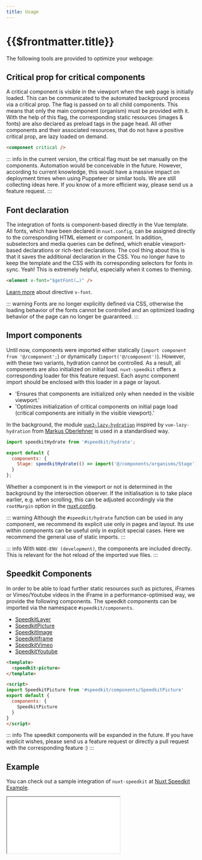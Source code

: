 ```yaml
---
title: Usage
---
```


# {{$frontmatter.title}}

The following tools are provided to optimize your webpage:

## Critical prop for critical components

A critical component is visible in the viewport when the web page is initially loaded. This can be communicated to the automated background process via a critical prop. The flag is passed on to all child components. This means that only the main component (organism) must be provided with it. With the help of this flag, the corresponding static resources (images & fonts) are also declared as preload tags in the page head. All other components and their associated resources, that do not have a positive critical prop, are lazy loaded on demand.

````html
<component critical />
````

::: info
In the current version, the critical flag must be set manually on the components. Automation would be conceivable in the future. However, according to current knowledge, this would have a massive impact on deployment times when using Puppeteer or similar tools. We are still collecting ideas here. If you know of a more efficient way, please send us a feature request.
:::

## Font declaration

The integration of fonts is component-based directly in the Vue template. All fonts, which have been declared in `nuxt.config`, can be assigned directly to the corresponding HTML element or component. In addition, subselectors and media queries can be defined, which enable viewport-based declarations or rich-text declarations.
The cool thing about this is that it saves the additional declaration in the CSS. You no longer have to keep the template and the CSS with its corresponding selectors for fonts in sync. Yeah! This is extremely helpful, especially when it comes to theming.

````html
<element v-font="$getFont(…)" />
````

[Learn more](/directives/v-font) about directive `v-font`.

::: warning
Fonts are no longer explicitly defined via CSS, otherwise the loading behavior of the fonts cannot be controlled and an optimized loading behavior of the page can no longer be guaranteed.
:::

## Import components

Until now, components were imported either statically (`import component from '@/component';`) or dynamically (`import('@/component')`). However, with these two variants, hydration cannot be controlled. As a result, all components are also initialized on initial load. `nuxt-speedkit` offers a corresponding loader for this feature request. Each async component import should be enclosed with this loader in a page or layout.

- 'Ensures that components are initialized only when needed in the visible viewport.'
- 'Optimizes initialization of critical components on initial page load (critical components are initially in the visible viewport).'

In the background, the module [`vue3-lazy-hydration`](https://github.com/freddy38510/vue3-lazy-hydration) inspired by `vue-lazy-hydration` from [Markus Oberlehner](https://github.com/maoberlehner/vue-lazy-hydration) is used in a standardised way.

````js
import speedkitHydrate from '#speedkit/hydrate';

export default {
  components: {
    Stage: speedkitHydrate(() => import('@/components/organisms/Stage')),
  }
};
````

Whether a component is in the viewport or not is determined in the background by the intersection observer. If the initialisation is to take place earlier, e.g. when scrolling, this can be adjusted accordingly via the `rootMargin` option in the [nuxt.config](/guide/options#lazyoffset).

::: warning
Although the <code>#speedkit/hydrate</code> function can be used in any component, we recommend its explicit use only in pages and layout. Its use within components can be useful only in explicit special cases.  Here we recommend the general use of static imports.
:::

::: info
With <code>NODE-ENV (development)</code>, the components are included directly. <br>This is relevant for the hot reload of the imported vue files.
:::

## Speedkit Components

In order to be able to load further static resources such as pictures, iFrames or Vimeo/Youtube videos in the iFrame in a performance-optimised way, we provide the following components. The speedkit components can be imported via the namespace `#speedkit/components`.

- [SpeedkitLayer](/components/speedkit-layer)
- [SpeedkitPicture](/components/speedkit-picture)
- [SpeedkitImage](/components/speedkit-image)
- [SpeedkitIframe](/components/speedkit-iframe)
- [SpeedkitVimeo](/components/speedkit-vimeo)
- [SpeedkitYoutube](/components/speedkit-youtube)

````html
<template>
  <speedkit-picture>
</template>

<script>
import SpeedkitPicture from '#speedkit/components/SpeedkitPicture'
export default {
  components: {
    SpeedkitPicture
  }
}
</script>
````

::: info
The speedkit components will be expanded in the future. If you have explicit wishes, please send us a feature request or directly a pull request with the corresponding feature :)
:::

## Example

You can check out a sample integration of `nuxt-speedkit` at [Nuxt Speedkit Example](https://github.com/GrabarzUndPartner/nuxt-speedkit-example).

<iframe class="embed-sandbox" src="//codesandbox.io/embed/github/GrabarzUndPartner/nuxt-speedkit-example/tree/main/?hidenavigation=1&theme=dark"></iframe>
